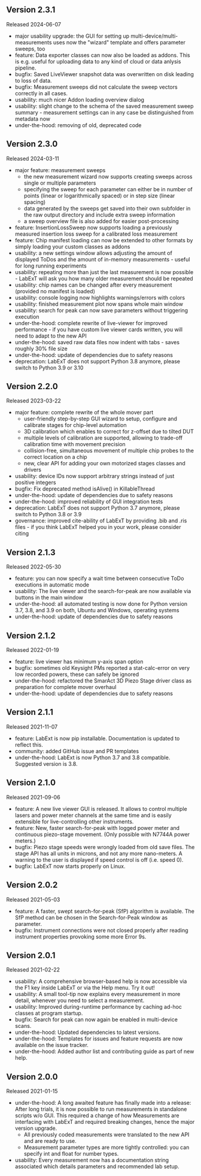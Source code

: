 ## Version 2.3.1
Released 2024-06-07

* major usability upgrade: the GUI for setting up multi-device/multi-measurements uses now the "wizard" template and offers parameter sweeps, too
* feature: Data exporter classes can now also be loaded as addons. This is e.g. useful for uploading data to any kind of cloud or data anlysis pipeline.
* bugfix: Saved LiveViewer snapshot data was overwritten on disk leading to loss of data.
* bugfix: Measurement sweeps did not calculate the sweep vectors correctly in all cases.
* usability: much nicer Addon loading overview dialog
* usability: slight change to the schema of the saved measurement sweep summary - measurement settings can in any case be distinguished from metadata now
* under-the-hood: removing of old, deprecated code

## Version 2.3.0
Released 2024-03-11

* major feature: measurement sweeps
  * the new measurement wizard now supports creating sweeps across single or multiple parameters
  * specifying the sweep for each parameter can either be in number of points (linear or logarithmically spaced) or in step size (linear spacing)
  * data generated by the sweeps get saved into their own subfolder in the raw output directory and include extra sweep information
  * a sweep overview file is also added for easier post-processing
* feature: InsertionLossSweep now supports loading a previously measured insertion loss sweep for a calibrated loss measurement
* feature: Chip manifest loading can now be extended to other formats by simply loading your custom classes as addons
* usability: a new settings window allows adjusting the amount of displayed ToDos and the amount of in-memory measurements - useful for long running experiments
* usability: repeating more than just the last measurement is now possible - LabExT will ask you how many older measurement should be repeated
* usability: chip names can be changed after every measurement (provided no manifest is loaded)
* usability: console logging now highlights warnings/errors with colors
* usability: finished measurement plot now spans whole main window
* usability: search for peak can now save parameters without triggering execution
* under-the-hood: complete rewrite of live-viewer for improved performance - if you have custom live viewer cards written, you will need to adapt to the new API
* under-the-hood: saved raw data files now indent with tabs - saves roughly 30% file size
* under-the-hood: update of dependencies due to safety reasons
* deprecation: LabExT does not support Python 3.8 anymore, please switch to Python 3.9 or 3.10

## Version 2.2.0
Released 2023-03-22

* major feature: complete rewrite of the whole mover part
  * user-friendly step-by-step GUI wizard to setup, configure and calibrate stages for chip-level automation
  * 3D calibration which enables to correct for z-offset due to tilted DUT
  * multiple levels of calibration are supported, allowing to trade-off calibration time with movement precision
  * collision-free, simultaneous movement of multiple chip probes to the correct location on a chip 
  * new, clear API for adding your own motorized stages classes and drivers
* usability: device IDs now support arbitrary strings instead of just positive integers
* bugfix: Fix deprecated method isAlive() in KillableThread
* under-the-hood: update of dependencies due to safety reasons
* under-the-hood: improved reliability of GUI integration tests
* deprecation: LabExT does not support Python 3.7 anymore, please switch to Python 3.8 or 3.9
* governance: improved cite-ability of LabExT by providing .bib and .ris files - if you think LabExT helped you in your work, please consider citing

## Version 2.1.3
Released 2022-05-30

* feature: you can now specify a wait time between consecutive ToDo executions in automatic mode
* usability: The live viewer and the search-for-peak are now available via buttons in the main window
* under-the-hood: all automated testing is now done for Python version 3.7, 3.8, and 3.9 on both, Ubuntu and Windows, operating systems
* under-the-hood: update of dependencies due to safety reasons

## Version 2.1.2
Released 2022-01-19

* feature: live viewer has minimum y-axis span option
* bugfix: sometimes old Keysight PMs reported a stat-calc-error on very low recorded powers, these can safely be ignored
* under-the-hood: refactored the SmarAct 3D Piezo Stage driver class as preparation for complete mover overhaul
* under-the-hood: update of dependencies due to safety reasons

## Version 2.1.1
Released 2021-11-07

* feature: LabExt is now pip installable. Documentation is updated to reflect this.
* community: added GitHub issue and PR templates
* under-the-hood: LabExt is now Python 3.7 and 3.8 compatible. Suggested version is 3.8.

## Version 2.1.0
Released 2021-09-06

* feature: A new live viewer GUI is released. It allows to control multiple lasers and power meter channels at the same time and is easily extensible for live-controlling other instruments.
* feature: New, faster search-for-peak with logged power meter and continuous piezo-stage movement. (Only possible with N7744A power meters.)
* bugfix: Piezo stage speeds were wrongly loaded from old save files. The stage API has all units in microns, and not any more nano-meters. A warning to the user is displayed if speed control is off (i.e. speed 0).
* bugfix: LabExT now starts properly on Linux.

## Version 2.0.2
Released 2021-05-03

* feature: A faster, swept search-for-peak (SfP) algorithm is available. The SfP method can be chosen in the Search-for-Peak window as parameter.
* bugfix: Instrument connections were not closed properly after reading instrument properties provoking some more Error 9s.

## Version 2.0.1
Released 2021-02-22

* usability: A comprehensive browser-based help is now accessible via the F1 key inside LabExT or via the Help menu. Try it out!
* usability: A small tool-tip now explains every measurement in more detail, whenever you need to select a measurement.
* usability: Improved during-runtime performance by caching ad-hoc classes at program startup.
* bugfix: Search for peak can now again be enabled in multi-device scans.
* under-the-hood: Updated dependencies to latest versions.
* under-the-hood: Templates for issues and feature requests are now available on the issue tracker.
* under-the-hood: Added author list and contributing guide as part of new help.

## Version 2.0.0
Released 2021-01-15

* under-the-hood: A long awaited feature has finally made into a release: After long trials, it is now possible to run measurements in standalone scripts w/o GUI. This required a change of how Measurements are interfacing with LabExT and required breaking changes, hence the major version upgrade.
  * All previously coded measurements were translated to the new API and are ready to use.
  * Measurement parameter types are more tightly controlled: you can specify int and float for number types.
* usability: Every measurement now has a documentation string associated which details parameters and recommended lab setup.
